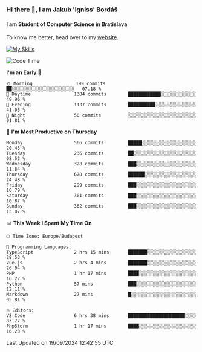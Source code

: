### Hi there 👋, I am Jakub 'igniss' Bordáš

#### I am Student of Computer Science in Bratislava
To know me better, head over to my [website](https://bordas.sk).

[![My Skills](https://skillicons.dev/icons?i=js,html,css,figma,svelte,java,kotlin,python,postgresql,typescript,nest,nodejs)](https://bordas.sk)


<!--START_SECTION:waka-->
![Code Time](http://img.shields.io/badge/Code%20Time-1%2C526%20hrs%2030%20mins-blue)

**I'm an Early 🐤** 

```text
🌞 Morning                199 commits         ██░░░░░░░░░░░░░░░░░░░░░░░   07.18 % 
🌆 Daytime                1384 commits        ████████████░░░░░░░░░░░░░   49.96 % 
🌃 Evening                1137 commits        ██████████░░░░░░░░░░░░░░░   41.05 % 
🌙 Night                  50 commits          ░░░░░░░░░░░░░░░░░░░░░░░░░   01.81 % 
```
📅 **I'm Most Productive on Thursday** 

```text
Monday                   566 commits         █████░░░░░░░░░░░░░░░░░░░░   20.43 % 
Tuesday                  236 commits         ██░░░░░░░░░░░░░░░░░░░░░░░   08.52 % 
Wednesday                328 commits         ███░░░░░░░░░░░░░░░░░░░░░░   11.84 % 
Thursday                 678 commits         ██████░░░░░░░░░░░░░░░░░░░   24.48 % 
Friday                   299 commits         ███░░░░░░░░░░░░░░░░░░░░░░   10.79 % 
Saturday                 301 commits         ███░░░░░░░░░░░░░░░░░░░░░░   10.87 % 
Sunday                   362 commits         ███░░░░░░░░░░░░░░░░░░░░░░   13.07 % 
```


📊 **This Week I Spent My Time On** 

```text
🕑︎ Time Zone: Europe/Budapest

💬 Programming Languages: 
TypeScript               2 hrs 15 mins       ███████░░░░░░░░░░░░░░░░░░   28.53 % 
Vue.js                   2 hrs 4 mins        ███████░░░░░░░░░░░░░░░░░░   26.04 % 
PHP                      1 hr 17 mins        ████░░░░░░░░░░░░░░░░░░░░░   16.22 % 
Python                   57 mins             ███░░░░░░░░░░░░░░░░░░░░░░   12.11 % 
Markdown                 27 mins             █░░░░░░░░░░░░░░░░░░░░░░░░   05.81 % 

🔥 Editors: 
VS Code                  6 hrs 38 mins       █████████████████████░░░░   83.77 % 
PhpStorm                 1 hr 17 mins        ████░░░░░░░░░░░░░░░░░░░░░   16.23 % 
```


 Last Updated on 19/09/2024 12:42:55 UTC
<!--END_SECTION:waka-->
